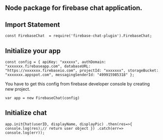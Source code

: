 ## Node package for firebase chat application.


## Import Statement

``
const FirebaseChat  = require('firebase-chat-plugin').FirebaseChat;
``


## Initialize your app
``
const config = {
  apiKey: "xxxxxx",
  authDomain: "xxxxxxx.firebaseapp.com",
  databaseURL: "https://xxxxxxx.firebaseio.com",
  projectId: "xxxxxxx",
  storageBucket: "xxxxxxx.appspot.com",
  messagingSenderId: "499915985318"
};
``

You have to get this config from firebase developer console by creating new project.

``
var app = new FirebaseChat(config)
``

## Initialize chat
``
app.initChat(userID, displayName, displayPic)
.then(res=>{
  console.log(res);// return user object
})
.catch(err=> console.log(err));
``
